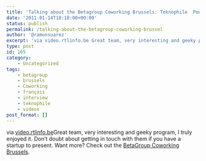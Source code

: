 ```yaml
---
title: 'Talking about the Betagroup Coworking Brussels: Teknophile  Podcast (RTL)'
date: '2011-01-14T18:18:00+00:00'
status: publish
permalink: /talking-about-the-betagroup-coworking-brussel
author: '@ramonsuarez'
excerpt: 'via video.rtlinfo.be Great team, very interesting and geeky program, I truly enjoyed it. Don''t doubt about getting in touch with them if you have a startup to present. Want more? Check out the BetaGroup Coworking Brussels.'
type: post
id: 165
category:
    - Uncategorized
tags:
    - betagroup
    - brussels
    - Coworking
    - français
    - interview
    - teknophile
    - videos
post_format: []
---
```

via [video.rtlinfo.be](http://video.rtlinfo.be/video/260893.aspx?categoryid=2459)</div>Great team, very interesting and geeky program, I truly enjoyed it. Don’t doubt about getting in touch with them if you have a startup to present. Want more? Check out the [BetaGroup Coworking Brussels](http://coworking.betagroup.be "Brussels Coworking Bruxelles").

</div>